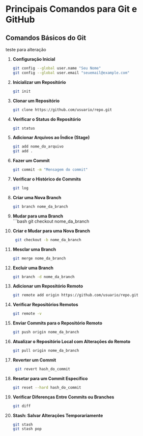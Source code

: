 # Principais Comandos para Git e GitHub

## Comandos Básicos do Git

 teste para alteração

1. **Configuração Inicial**
   ```bash
   git config --global user.name "Seu Nome"
   git config --global user.email "seuemail@example.com"

2. **Inicializar um Repositório**
   ```bash
   git init

3. **Clonar um Repositório**
   ```bash
   git clone https://github.com/usuario/repo.git  

4. **Verificar o Status do Repositório**
   ```bash
   git status

5. **Adicionar Arquivos ao Índice (Stage)** 
    ```bash
    git add nome_do_arquivo
    git add .  

6. **Fazer um Commit**    
    ```bash
    git commit -m "Mensagem do commit"

7.  **Verificar o Histórico de Commits** 
     ```bash
     git log

8.   **Criar uma Nova Branch**   
     ```bash
     git branch nome_da_branch

9.    **Mudar para uma Branch**   
     ```bash
     git checkout nome_da_branch

10.   **Criar e Mudar para uma Nova Branch**
      ```bash
       git checkout -b nome_da_branch

11. **Mesclar uma Branch**
     ```bash
     git merge nome_da_branch

12. **Excluir uma Branch**
     ```bash
     git branch -d nome_da_branch

13. **Adicionar um Repositório Remoto**   
     ```bash
     git remote add origin https://github.com/usuario/repo.git

14. **Verificar Repositórios Remotos**
     ```bash
     git remote -v

15. **Enviar Commits para o Repositório Remoto**
    ```bash
    git push origin nome_da_branch

16. **Atualizar o Repositório Local com Alterações do Remoto** 
     ```bash
     git pull origin nome_da_branch

17. **Reverter um Commit** 
     ```bash 
      git revert hash_do_commit

18. **Resetar para um Commit Específico**
     ```bash
     git reset --hard hash_do_commit

 19. **Verificar Diferenças Entre Commits ou Branches**    
      ```bash
      git diff

 20. **Stash: Salvar Alterações Temporariamente**
     ```bash
     git stash
     git stash pop